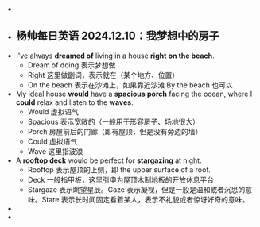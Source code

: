 -
- ## 杨帅每日英语 2024.12.10：我梦想中的房子
- I've always **dreamed of** living in a house **right** **on the beach**.
	- Dream of doing 表示梦想做
	- Right 这里做副词，表示就在（某个地方、位置）
	- On the beach 表示在沙滩上，如果靠近沙滩 By the beach 也可以
- My ideal house **would** have a **spacious** **porch** facing the ocean, where I **could** relax and listen to the **waves**.
	- Would 虚拟语气
	- Spacious 表示宽敞的（一般用于形容房子、场地很大）
	- Porch 房屋前后的门廊（即有屋顶，但是没有旁边的墙）
	- Could 虚拟语气
	- Wave 这里指波浪
- A **rooftop deck** would be perfect for **stargazing** at night.
	- Rooftop 表示屋顶的上侧，即 the upper surface of a roof.
	- Deck 一般指甲板，这里引申为屋顶木制地板的开放休息平台
	- Stargaze 表示眺望星辰。Gaze 表示凝视，但是一般是温和或者沉思的意味。Stare 表示长时间固定看着某人，表示不礼貌或者惊讶好奇的意味。
-
-